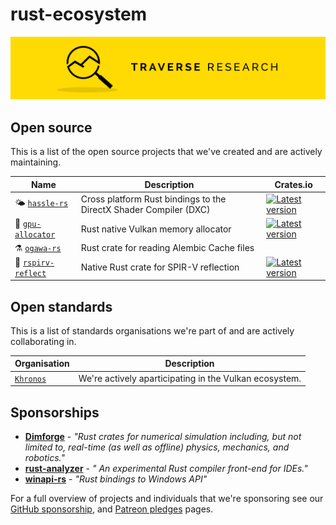 # rust-ecosystem

[![Banner](banner.png)](https://traverseresearch.nl)

## Open source

This is a list of the open source projects that we've created and are actively maintaining.

Name | Description | Crates.io
--- | --- | ---
 🌤  [`hassle-rs`](https://github.com/Traverse-Research/hassle-rs) | Cross platform Rust bindings to the DirectX Shader Compiler (DXC) | [![Latest version](https://img.shields.io/crates/v/hassle-rs.svg)](https://crates.io/crates/hassle-rs)
📒 [`gpu-allocator`](https://github.com/Traverse-Research/gpu-allocator) | Rust native Vulkan memory allocator | [![Latest version](https://img.shields.io/crates/v/gpu-allocator.svg)](https://crates.io/crates/gpu-allocator)
⚗ [`ogawa-rs`](https://github.com/Traverse-Research/ogawa-rs) | Rust crate for reading Alembic Cache files |
🌋 [`rspirv-reflect`](https://github.com/Traverse-Research/rspirv-reflect) | Native Rust crate for SPIR-V reflection | [![Latest version](https://img.shields.io/crates/v/rspirv-reflect.svg)](https://crates.io/crates/rspirv-reflect)

## Open standards

This is a list of standards organisations we're part of and are actively collaborating in.

Organisation | Description 
--- | ---
[`Khronos`](https://www.khronos.org/members/list) | We're actively aparticipating in the Vulkan ecosystem.


## Sponsorships

 * __[Dimforge](https://www.dimforge.com/)__ - _"Rust crates for numerical simulation including, but not limited to, real-time (as well as offline) physics, mechanics, and robotics."_
 * __[rust-analyzer](https://github.com/rust-analyzer/rust-analyzer)__ - _" An experimental Rust compiler front-end for IDEs."_
 * __[winapi-rs](https://github.com/retep998/winapi-rs)__ - _"Rust bindings to Windows API"_

For a full overview of projects and individuals that we're sponsoring see our [GitHub sponsorship](https://github.com/TraverseResearch), and [Patreon pledges](https://www.patreon.com/jasper_bekkers/creators) pages.
